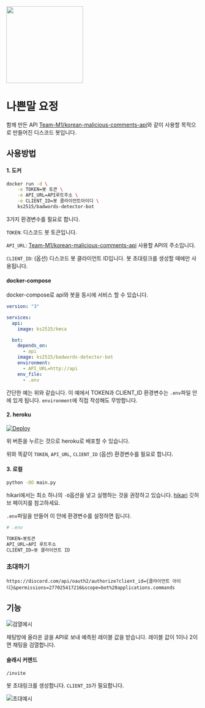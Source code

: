 <img src="https://i.imgur.com/nd1GE2U.png" width="200">

# 나쁜말 요정

함께 만든 API [Team-M1/korean-malicious-comments-api](https://github.com/Team-M1/korean-malicious-comments-api)와 같이 사용할 목적으로 만들어진 디스코드 봇입니다.



## 사용방법

#### 1. 도커

```sh
docker run -d \
    -e TOKEN=봇 토큰 \
    -e API_URL=API루트주소 \
    -e CLIENT_ID=봇 클라이언트아이디 \
    ks2515/badwords-detector-bot
```

3가지 환경변수를 필요로 합니다.

`TOKEN`: 디스코드 봇 토큰입니다.

`API_URL`: [Team-M1/korean-malicious-comments-api](https://github.com/Team-M1/korean-malicious-comments-api) 사용할 API의 주소입니다.

`CLIENT_ID`: (옵션) 디스코드 봇 클라이언트 ID입니다. 봇 초대링크를 생성할 때에만 사용됩니다.

#### docker-compose

docker-compose로 api와 봇을 동시에 서비스 할 수 있습니다.

```yaml
version: "3"

services:
  api:
    image: ks2515/kmca

  bot:
    depends_on:
      - api
    image: ks2515/badwords-detector-bot
    environment:
      - API_URL=http://api
    env_file:
      - .env
```

간단한 예는 위와 같습니다. 이 예에서 TOKEN과 CLIENT_ID 환경변수는 `.env`파일 안에 있게 됩니다. `environment`에 직접 작성해도 무방합니다.


#### 2. heroku

[![Deploy](https://www.herokucdn.com/deploy/button.svg)](https://heroku.com/deploy)

위 버튼을 누르는 것으로 heroku로 배포할 수 있습니다.

위와 똑같이 `TOKEN`, `API_URL`, `CLIENT_ID` (옵션) 환경변수를 필요로 합니다.



#### 3. 로컬

```sh
python -OO main.py
```

hikari에서는 최소 하나의 `-O`옵션을 넣고 실행하는 것을 권장하고 있습니다. [hikari](https://github.com/hikari-py/hikari) 깃허브 페이지를 참고하세요.

`.env`파일을 만들어 이 안에 환경변수를 설정하면 됩니다.

```py
# .env

TOKEN=봇토큰
API_URL=API 루트주소
CLIENT_ID=봇 클라이언트 ID
```



### 초대하기

```
https://discord.com/api/oauth2/authorize?client_id={클라이언트 아이디}&permissions=277025417216&scope=bot%20applications.commands
```



## 기능

![검열예시](https://i.imgur.com/tL5Gyd9.png)

채팅방에 올라온 글을 API로 보내 예측된 레이블 값을 받습니다. 레이블 값이 1이나 2이면 채팅을 검열합니다.



#### 슬래시 커맨드

`/invite`

봇 초대링크를 생성합니다. `CLIENT_ID`가 필요합니다.

![초대예시](https://i.imgur.com/6oqfv43.png)